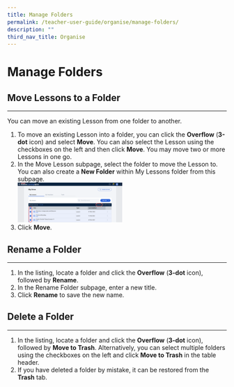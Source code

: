 ```yaml
---
title: Manage Folders
permalink: /teacher-user-guide/organise/manage-folders/
description: ""
third_nav_title: Organise
---
```

<h1>Manage Folders</h1>

<h2>Move Lessons to a Folder</h2>
<hr>
<p>You can move an existing Lesson from one folder to another.</p>

<ol>
  <li>To move an existing Lesson into a folder, you can click the <strong>Overflow</strong> (<strong>3-dot</strong> icon) and select <strong>Move</strong>. You can also select the Lesson using the checkboxes on the left and then click <strong>Move</strong>. You may move two or more Lessons in one go.</li>
  <li>In the Move Lesson subpage, select the folder to move the Lesson to. You can also create a <strong>New Folder</strong> within My Lessons folder from this subpage.</li><img style="width: 50%;" src="/images/2Teacher/O-MoveMultiple.png">
  <li>Click <strong>Move</strong>.</li>
</ol>

<h2>Rename a Folder</h2>
<hr>
<ol>
  <li>In the listing, locate a folder and click the <strong>Overflow</strong> (<strong>3-dot</strong> icon), followed by <strong>Rename</strong>.</li>
  <li>In the Rename Folder subpage, enter a new title.</li>
  <li>Click <strong>Rename</strong> to save the new name.</li>
</ol>

<h2>Delete a Folder</h2>
<hr>
<ol>
  <li>In the listing, locate a folder and click the <strong>Overflow</strong> (<strong>3-dot</strong> icon), followed by <strong>Move to Trash</strong>. Alternatively, you can select multiple folders using the checkboxes on the left and click <strong>Move to Trash</strong> in the table header.</li>
  <li>If you have deleted a folder by mistake, it can be restored from the <strong>Trash</strong> tab.</li>
</ol>